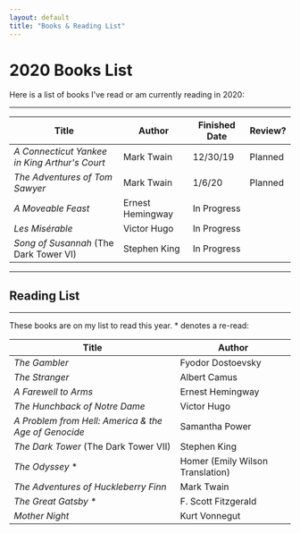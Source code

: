 ```yaml
---
layout: default
title: "Books & Reading List"
---
```


# 2020 Books List

Here is a list of books I've read or am currently reading in 2020:

---

| Title | Author | Finished Date | Review? |
|-------|--------|---------|---------|
| *A Connecticut Yankee in King Arthur's Court* | Mark Twain | 12/30/19 | Planned |
| *The Adventures of Tom Sawyer* | Mark Twain | 1/6/20 | Planned |
| *A Moveable Feast* | Ernest Hemingway | In Progress | |
| *Les Misérable* | Victor Hugo | In Progress | |
| *Song of Susannah* (The Dark Tower VI) | Stephen King | In Progress | |

---

## Reading List

---

These books are on my list to read this year.  * denotes a re-read:

| Title | Author |
|-------|--------|
| *The Gambler* | Fyodor Dostoevsky |
| *The Stranger* | Albert Camus |
| *A Farewell to Arms* | Ernest Hemingway |
| *The Hunchback of Notre Dame* | Victor Hugo |
| *A Problem from Hell: America & the Age of Genocide* | Samantha Power |
| *The Dark Tower* (The Dark Tower VII) | Stephen King |
| *The Odyssey* \* | Homer (Emily Wilson Translation) |
| *The Adventures of Huckleberry Finn* | Mark Twain |
| *The Great Gatsby* \* | F. Scott Fitzgerald |
| *Mother Night* | Kurt Vonnegut |
